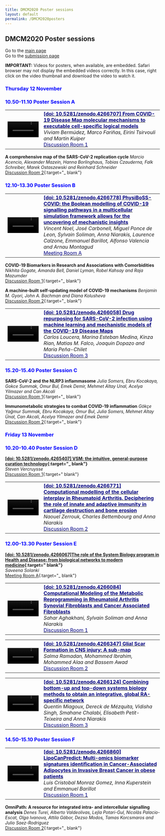 ```yaml
---
title: DMCM2020 Poster sessions
layout: default
permalink: /DMCM2020posters
---
```


## DMCM2020 Poster sessions

Go to the [main page](https://disease-maps.org/DMCM2020)  
Go to the [submission page](https://disease-maps.org/DMCM2020submit)

**IMPORTANT:** Videos for posters, when available, are embedded. Safari browser may not display the embedded videos correctly.
In this case, right click on the video thumbnail and download the video to watch it.

### <strong><font color="Blue">Thursday 12 November</font></strong>
### <strong><font color="Blue">10.50-11.10 Poster Session A</font></strong>

<table>
<tr>
<td style="width: 120px;">
<video width="100%" controls>
   <source src="https://zenodo.org/record/4266707/files/Poster%20presentation%20recording%20DMCM2020_Bermudez-Fariñas.mp4" type="video/mp4">
</video>
</td>
<td style="width: 400px;">
<a href="https://doi.org/10.5281/zenodo.4266707" target="_blank">
  <strong><font color="Navy">[doi: 10.5281/zenodo.4266707] From COVID-19 Disease Map molecular mechanisms to executable cell-specific logical models</font></strong><br/>
</a>
<i>Viviam Bermúdez, Marco Fariñas, Eirini Tsirvouli and Martin Kuiper</i><br/>
<a href="https://unilu.webex.com/unilu/j.php?MTID=m5900afddeb5f319585e3dcb4d72ed6e4" target="_blank">
  <font color="Navy">Discussion Room 1</font><br/>
</a>
</td>
</tr>
</table> 

**A comprehensive map of the SARS-CoV-2 replication cycle** 
*Marcio Acencio, Alexander Mazein, Hanna Borlinghaus, Tobias Czauderna, Falk Schreiber, Marek Ostaszewski and Reinhard Schneider*  
[Discussion Room 2](https://unilu.webex.com/unilu/j.php?MTID=m988a7225025bd3eb934c336d7b262299){:target="_ blank"}

### <strong><font color="Blue">12.10-13.30 Poster Session B</font></strong>

<table>
<tr>
<td style="width: 120px;">
<video width="100%" controls>
   <source src="https://zenodo.org/record/4266778/files/physiboss-covid.mp4" type="video/mp4">
</video>
</td>
<td style="width: 400px;">
<a href="https://doi.org/10.5281/zenodo.4266778" target="_blank">
  <strong><font color="Navy">[doi: 10.5281/zenodo.4266778] PhysiBoSS-COVID: the Boolean modelling of COVID-19 signalling pathways in a multicellular simulation framework allows for the uncovering of mechanistic insights</font></strong><br/>
</a>
<i>Vincent Noel, José Carbonell, Miguel Ponce de Leon, Sylvain Soliman, Anna Niarakis, Laurence Calzone, Emmanuel Barillot, Alfonso Valencia and Arnau Montagud</i><br/>
<a href="https://unilu.webex.com/unilu/j.php?MTID=mf57af1440a92c6ed3df9eb8820f63e50" target="_blank">
  <font color="Navy">Meeting Room A</font><br/>
</a>
</td>
</tr>
</table> 

**COVID-19 Biomarkers in Research and Associations with Comorbidities** 
*Nikhita Gogate, Amanda Bell, Daniel Lyman, Robel Kahsay and Raja Mazumder*  
[Discussion Room 1](https://unilu.webex.com/unilu/j.php?MTID=m5900afddeb5f319585e3dcb4d72ed6e4){:target="_ blank"}

**A machine-built self-updating model of COVID-19 mechanisms** 
*Benjamin M. Gyori, John A. Bachman and Diana Kolusheva*  
[Discussion Room 2](https://unilu.webex.com/unilu/j.php?MTID=m988a7225025bd3eb934c336d7b262299){:target="_ blank"}


<table>
<tr>
<td style="width: 120px;">
<video width="100%" controls>
   <source src="https://zenodo.org/record/4266102/files/loucera_carlos_dm2020_talk.mp4" type="video/mp4">
</video>
</td>
<td style="width: 400px;">
<a href="https://doi.org/10.5281/zenodo.4266058" target="_blank">
  <strong><font color="Navy">[doi: 10.5281/zenodo.4266058] Drug repurposing for SARS-CoV-2 infection using machine learning and mechanistic models of the COVID-19 Disease Maps</font></strong><br/>
</a>
<i>Carlos Loucera, Marina Esteban Medina, Kinza Rian, Matias M. Falco, Joaquin Dopazo and Maria Peña-Chilet</i><br/>
<a href="https://unilu.webex.com/unilu/j.php?MTID=mdc2c219e3c1af6853ca9308d654f6dcf" target="_blank">
  <font color="Navy">Discussion Room 3</font><br/>
</a>
</td>
</tr>
</table> 

### <strong><font color="Blue">15.20-15.40 Poster Session C</font></strong>

**SARS-CoV-2 and the NLRP3 inflammasome** 
*Julia Somers, Ebru Kocakaya, Gokce Summak, Omur Bul, Emek Demir, Mehmet Altay Unal, Acelya Yilmazer and Can Akcali*  
[Discussion Room 1](https://unilu.webex.com/unilu/j.php?MTID=m5900afddeb5f319585e3dcb4d72ed6e4){:target="_ blank"}

**Immunometabolic strategies to combat COVID-19 inflammation** 
*Gökçe Yağmur Summak, Ebru Kocakaya, Omur Bul, Julia Somers, Mehmet Altay Ünal, Can Akcali, Acelya Yilmazer and Emek Demir*  
[Discussion Room 2](https://unilu.webex.com/unilu/j.php?MTID=m988a7225025bd3eb934c336d7b262299){:target="_ blank"}

### <strong><font color="Blue">Friday 13 November</font></strong>
### <strong><font color="Blue">10.20-10.40 Poster Session D</font></strong>

**[[doi: 10.5281/zenodo.4265407] VSM: the intuitive, general-purpose curation technology](https://doi.org/10.5281/zenodo.4265407){:target="_ blank"}**  
*Steven Vercruysse*  
[Discussion Room 1](https://unilu.webex.com/unilu/j.php?MTID=m5900afddeb5f319585e3dcb4d72ed6e4){:target=" blank"}

<table>
<tr>
<td style="width: 120px;">
<video width="100%" controls>
   <source src="https://zenodo.org/record/4266102/files/loucera_carlos_dm2020_talk.mp4" type="video/mp4">
</video>
</td>
<td style="width: 400px;">
<a href="https://doi.org/10.5281/zenodo.4266771" target="_blank">
  <strong><font color="Navy">[doi: 10.5281/zenodo.4266771] Computational modelling of the cellular interplay in Rheumatoid Arthritis. Deciphering the role of innate and adaptive immunity in cartilage destruction and bone erosion</font></strong><br/>
</a>
<i>Naouel Zerrouk, Charles Bettembourg and Anna Niarakis</i><br/>
<a href="https://unilu.webex.com/unilu/j.php?MTID=m988a7225025bd3eb934c336d7b262299" target="_blank">
  <font color="Navy">Discussion Room 2</font><br/>
</a>
</td>
</tr>
</table> 

### <strong><font color="Blue">12.00-13.30 Poster Session E</font></strong>

**[[doi: 10.5281/zenodo.4266067]The role of the System Biology program in Health and Disease: from biological networks to modern medicine](https://doi.org/10.5281/zenodo.4266067){:target=" blank"}**  
*Saveena Solanki*  
[Meeting Room A](https://unilu.webex.com/unilu/j.php?MTID=mf57af1440a92c6ed3df9eb8820f63e50){:target="_ blank"}

<table>
<tr>
<td style="width: 120px;">
<video width="100%" controls>
   <source src="https://zenodo.org/record/4266084/files/DMCM_Video.m4v" type="video/mp4">
</video>
</td>
<td style="width: 400px;">
<a href="https://doi.org/10.5281/zenodo.4266084" target="_blank">
  <strong><font color="Navy">[doi: 10.5281/zenodo.4266084] Computational Modeling of the Metabolic Reprogramming in Rheumatoid Arthritis Synovial Fibroblasts and Cancer Associated Fibroblasts</font></strong><br/>
</a>
<i>Sahar Aghakhani, Sylvain Soliman and Anna Niarakis</i><br/>
<a href="https://unilu.webex.com/unilu/j.php?MTID=m5900afddeb5f319585e3dcb4d72ed6e4" target="_blank">
  <font color="Navy">Discussion Room 1</font><br/>
</a>
</td>
</tr>
</table> 

<table>
<tr>
<td style="width: 120px;">
<video width="100%" controls>
   <source src="https://zenodo.org/record/4266347/files/Glial%20Scar%20in%20CNS%20injury%20Presentation%2011-10-20%20-%20Salma%20Ramadan.mp4" type="video/mp4">
</video>
</td>
<td style="width: 400px;">
<a href="https://doi.org/10.5281/zenodo.4266347" target="_blank">
  <strong><font color="Navy">[doi: 10.5281/zenodo.4266347] Glial Scar Formation in CNS injury: A sub-map</font></strong><br/>
</a>
<i>Salma Ramadan, Mohammed Ibrahim, Mohammed Alaa and Bassem Awad</i><br/>
<a href="https://unilu.webex.com/unilu/j.php?MTID=m988a7225025bd3eb934c336d7b262299" target="_blank">
  <font color="Navy">Discussion Room 2</font><br/>
</a>
</td>
</tr>
</table> 

<table>
<tr>
<td style="width: 120px;">
<video width="100%" controls>
   <source src="https://zenodo.org/record/4266124/files/presentation_quentin_miagoux_DCMC.m4v" type="video/mp4">
</video>
</td>
<td style="width: 400px;">
<a href="https://doi.org/10.5281/zenodo.4266124" target="_blank">
  <strong><font color="Navy">[doi: 10.5281/zenodo.4266124] Combining bottom-up and top-down systems biology methods to obtain an integrative, global RA-specific network</font></strong><br/>
</a>
<i>Quentin Miagoux, Dereck de Mézquita, Vidisha Singh, Smahane Chalabi, Elisabeth Petit-Teixeira and Anna Niarakis</i><br/>
<a href="https://unilu.webex.com/unilu/j.php?MTID=mdc2c219e3c1af6853ca9308d654f6dcf" target="_blank">
  <font color="Navy">Discussion Room 3</font><br/>
</a>
</td>
</tr>
</table> 

### <strong><font color="Blue">14.50-15.10 Poster Session F</font></strong>

<table>
<tr>
<td style="width: 120px;">
<video width="100%" controls>
   <source src="https://zenodo.org/record/4266860/files/LipoCanPredict_DMCM2020_Poster_Presentation_LCMG.mp4" type="video/mp4">
</video>
</td>
<td style="width: 400px;">
<a href="https://doi.org/10.5281/zenodo.4266860" target="_blank">
  <strong><font color="Navy">[doi: 10.5281/zenodo.4266860] LipoCanPredict: Multi-omics biomarker signatures identification in Cancer-Associated Adipocytes in Invasive Breast Cancer in obese patients</font></strong><br/>
</a>
<i>Luis Cristobal Monraz Gomez, Inna Kuperstein and Emmanuel Barillot</i><br/>
<a href="https://unilu.webex.com/unilu/j.php?MTID=m5900afddeb5f319585e3dcb4d72ed6e4" target="_blank">
  <font color="Navy">Discussion Room 1</font><br/>
</a>
</td>
</tr>
</table> 

**OmniPath: A resource for integrated intra- and intercellular signalling analysis** 
*Denes Turei, Alberto Valdeolivas, Lejla Potari-Gul, Nicolàs Palacio-Escat, Olga Ivanova, Attila Gábor, Dezso Modos, Tamas Korcsmaros and Julio Saez-Rodriguez*  
[Discussion Room 2](https://unilu.webex.com/unilu/j.php?MTID=m988a7225025bd3eb934c336d7b262299){:target="_ blank"}
